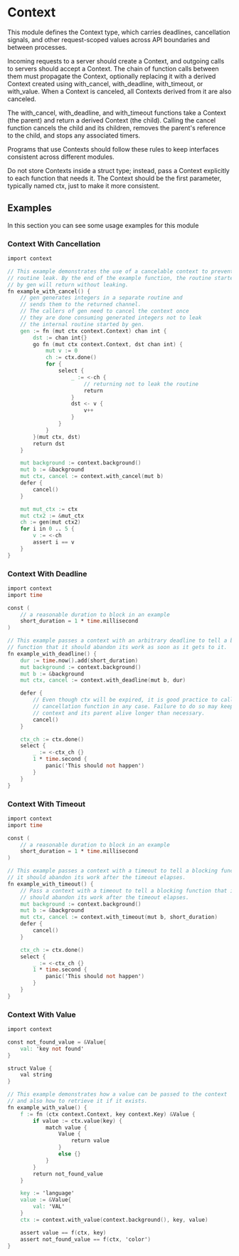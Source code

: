 # Context

This module defines the Context type, which carries deadlines, cancellation signals,
and other request-scoped values across API boundaries and between processes.

Incoming requests to a server should create a Context, and outgoing calls to servers
should accept a Context. The chain of function calls between them must propagate the
Context, optionally replacing it with a derived Context created using with_cancel,
with_deadline, with_timeout, or with_value. When a Context is canceled, all Contexts
derived from it are also canceled.

The with_cancel, with_deadline, and with_timeout functions take a Context (the parent)
and return a derived Context (the child). Calling the cancel function
cancels the child and its children, removes the parent's reference to the child,
and stops any associated timers.

Programs that use Contexts should follow these rules to keep interfaces consistent
across different modules.

Do not store Contexts inside a struct type; instead, pass a Context explicitly
to each function that needs it. The Context should be the first parameter,
typically named ctx, just to make it more consistent.

## Examples

In this section you can see some usage examples for this module

### Context With Cancellation

```v
import context

// This example demonstrates the use of a cancelable context to prevent a
// routine leak. By the end of the example function, the routine started
// by gen will return without leaking.
fn example_with_cancel() {
	// gen generates integers in a separate routine and
	// sends them to the returned channel.
	// The callers of gen need to cancel the context once
	// they are done consuming generated integers not to leak
	// the internal routine started by gen.
	gen := fn (mut ctx context.Context) chan int {
		dst := chan int{}
		go fn (mut ctx context.Context, dst chan int) {
			mut v := 0
			ch := ctx.done()
			for {
				select {
					_ := <-ch {
						// returning not to leak the routine
						return
					}
					dst <- v {
						v++
					}
				}
			}
		}(mut ctx, dst)
		return dst
	}

	mut background := context.background()
	mut b := &background
	mut ctx, cancel := context.with_cancel(mut b)
	defer {
		cancel()
	}

	mut mut_ctx := ctx
	mut ctx2 := &mut_ctx
	ch := gen(mut ctx2)
	for i in 0 .. 5 {
		v := <-ch
		assert i == v
	}
}
```

### Context With Deadline

```v
import context
import time

const (
	// a reasonable duration to block in an example
	short_duration = 1 * time.millisecond
)

// This example passes a context with an arbitrary deadline to tell a blocking
// function that it should abandon its work as soon as it gets to it.
fn example_with_deadline() {
	dur := time.now().add(short_duration)
	mut background := context.background()
	mut b := &background
	mut ctx, cancel := context.with_deadline(mut b, dur)

	defer {
		// Even though ctx will be expired, it is good practice to call its
		// cancellation function in any case. Failure to do so may keep the
		// context and its parent alive longer than necessary.
		cancel()
	}

	ctx_ch := ctx.done()
	select {
		_ := <-ctx_ch {}
		1 * time.second {
			panic('This should not happen')
		}
	}
}
```

### Context With Timeout

```v
import context
import time

const (
	// a reasonable duration to block in an example
	short_duration = 1 * time.millisecond
)

// This example passes a context with a timeout to tell a blocking function that
// it should abandon its work after the timeout elapses.
fn example_with_timeout() {
	// Pass a context with a timeout to tell a blocking function that it
	// should abandon its work after the timeout elapses.
	mut background := context.background()
	mut b := &background
	mut ctx, cancel := context.with_timeout(mut b, short_duration)
	defer {
		cancel()
	}

	ctx_ch := ctx.done()
	select {
		_ := <-ctx_ch {}
		1 * time.second {
			panic('This should not happen')
		}
	}
}
```

### Context With Value

```v
import context

const not_found_value = &Value{
	val: 'key not found'
}

struct Value {
	val string
}

// This example demonstrates how a value can be passed to the context
// and also how to retrieve it if it exists.
fn example_with_value() {
	f := fn (ctx context.Context, key context.Key) &Value {
		if value := ctx.value(key) {
			match value {
				Value {
					return value
				}
				else {}
			}
		}
		return not_found_value
	}

	key := 'language'
	value := &Value{
		val: 'VAL'
	}
	ctx := context.with_value(context.background(), key, value)

	assert value == f(ctx, key)
	assert not_found_value == f(ctx, 'color')
}
```
